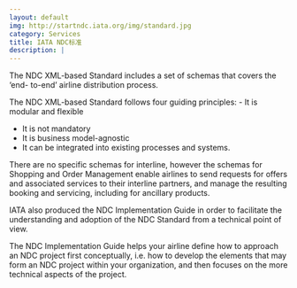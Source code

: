 ```yaml
---
layout: default
img: http://startndc.iata.org/img/standard.jpg
category: Services
title: IATA NDC标准
description: |
---
```

The NDC XML-based Standard includes a set of schemas that covers the ‘end- to-end’ airline distribution process.

The NDC XML-based Standard follows four guiding principles: - It is modular and flexible

- It is not mandatory
- It is business model-agnostic
- It can be integrated into existing processes and systems. 

There are no specific schemas for interline, however the schemas for Shopping and Order Management enable airlines to send requests for offers and associated services to their interline partners, and manage the resulting booking and servicing, including for ancillary products. 

IATA also produced the NDC Implementation Guide in order to facilitate the understanding and adoption of the NDC Standard from a technical point of view. 

The NDC Implementation Guide helps your airline define how to approach an NDC project first conceptually, i.e. how to develop the elements that may form an NDC project within your organization, and then focuses on the more technical aspects of the project.
